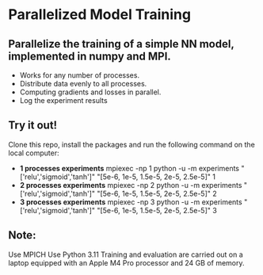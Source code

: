 # Parallelized Model Training 

## Parallelize the training of a simple NN model, implemented in numpy and MPI.
- Works for any number of processes.
- Distribute data evenly to all processes.
- Computing gradients and losses in parallel.
- Log the experiment results

## Try it out!
Clone this repo, install the packages and run the following command on the local computer:
- **1 processes experiments** mpiexec -np 1 python -u -m experiments "['relu','sigmoid','tanh']"  "[5e-6, 1e-5, 1.5e-5, 2e-5, 2.5e-5]" 1
- **2 processes experiments** mpiexec -np 2 python -u -m experiments "['relu','sigmoid','tanh']"  "[5e-6, 1e-5, 1.5e-5, 2e-5, 2.5e-5]" 2
- **3 processes experiments** mpiexec -np 3 python -u -m experiments "['relu','sigmoid','tanh']"  "[5e-6, 1e-5, 1.5e-5, 2e-5, 2.5e-5]" 3

## Note:
Use MPICH
Use Python 3.11
Training and evaluation are carried out on a laptop equipped with an Apple M4 Pro processor and 24 GB of memory.